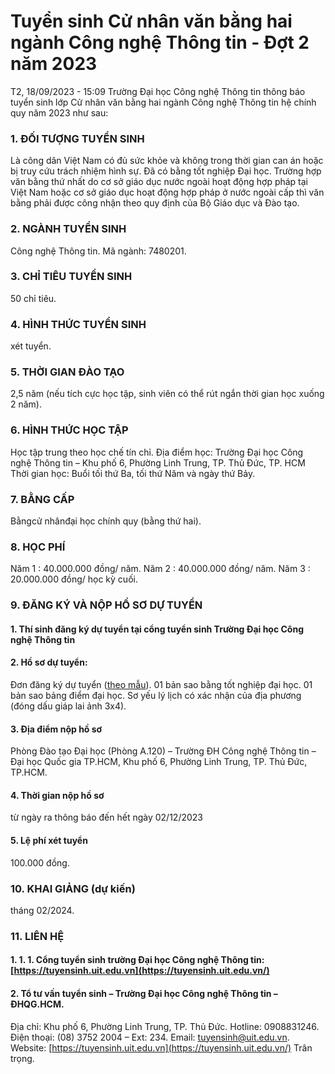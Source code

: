 # Tuyển sinh Cử nhân văn bằng hai ngành Công nghệ Thông tin - Đợt 2 năm 2023
T2, 18/09/2023 - 15:09
Trường Đại học Công nghệ Thông tin thông báo tuyển sinh lớp Cử nhân văn bằng hai ngành Công nghệ Thông tin hệ chính quy năm 2023 như sau:
### 1. ĐỐI TƯỢNG TUYỂN SINH
 Là công dân Việt Nam có đủ sức khỏe và không trong thời gian can án hoặc bị truy cứu trách nhiệm hình sự.
 Đã có bằng tốt nghiệp Đại học. Trường hợp văn bằng thứ nhất do cơ sở giáo dục nước ngoài hoạt động hợp pháp tại Việt Nam hoặc cơ sở giáo dục hoạt động hợp pháp ở nước ngoài cấp thì văn bằng phải được công nhận theo quy định của Bộ Giáo dục và Đào tạo.
### 2. NGÀNH TUYỂN SINH
Công nghệ Thông tin. Mã ngành: 7480201.
### 3. CHỈ TIÊU TUYỂN SINH
50 chỉ tiêu.
### 4. HÌNH THỨC TUYỂN SINH
xét tuyển.
### 5. THỜI GIAN ĐÀO TẠO
2,5 năm (nếu tích cực học tập, sinh viên có thể rút ngắn thời gian học xuống 2 năm).
### 6. HÌNH THỨC HỌC TẬP
 Học tập trung theo học chế tín chỉ.
 Địa điểm học: Trường Đại học Công nghệ Thông tin – Khu phố 6, Phường Linh Trung, TP. Thủ Đức, TP. HCM
 Thời gian học: Buổi tối thứ Ba, tối thứ Năm và ngày thứ Bảy.
### 7. BẰNG CẤP
Bằngcử nhânđại học chính quy (bằng thứ hai).
### 8. HỌC PHÍ
 Năm 1  :  40.000.000 đồng/ năm.
 Năm 2  :  40.000.000 đồng/ năm.
 Năm 3  :  20.000.000 đồng/ học kỳ cuối.
### 9. ĐĂNG KÝ VÀ NỘP HỒ SƠ DỰ TUYỂN
#### 1. Thí sinh đăng ký dự tuyển tại cổng tuyển sinh Trường Đại học Công nghệ Thông tin
#### 2. Hồ sơ dự tuyển:
 Đơn đăng ký dự tuyển ([theo mẫu](/sites/default/files/uploads/files/mau_don_du_tuyen_vb2_1_0_3.docx)).
 01 bản sao bằng tốt nghiệp đại học.
 01 bản sao bảng điểm đại học.
 Sơ yếu lý lịch có xác nhận của địa phương (đóng dấu giáp lai ảnh 3x4).
#### 3. Địa điểm nộp hồ sơ
Phòng Đào tạo Đại học (Phòng A.120) – Trường ĐH Công nghệ Thông tin – Đại học  Quốc gia TP.HCM, Khu phố 6, Phường Linh Trung, TP. Thủ Đức, TP.HCM.
#### 4. Thời gian nộp hồ sơ
từ ngày ra thông báo đến hết ngày 02/12/2023
#### 5. Lệ phí xét tuyển
100.000 đồng.
### 10. KHAI GIẢNG (dự kiến)
tháng 02/2024.
### 11. LIÊN HỆ
#### 1. 1. 1. Cổng tuyển sinh trường Đại học Công nghệ Thông tin: [https://tuyensinh.uit.edu.vn](https://tuyensinh.uit.edu.vn/)
#### 2. Tổ tư vấn tuyển sinh – Trường Đại học Công nghệ Thông tin – ĐHQG.HCM.
Địa chỉ: Khu phố 6, Phường Linh Trung, TP. Thủ Đức.
  Hotline: 0908831246. Điện thoại: (08) 3752 2004 – Ext: 234.
  Email: [tuyensinh@uit.edu.vn](mailto:tuyensinh@uit.edu.vn).
   Website: [https://tuyensinh.uit.edu.vn](https://tuyensinh.uit.edu.vn/)
Trân trọng.